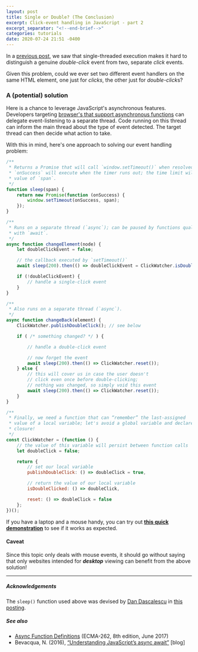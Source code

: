 ```yaml
---
layout: post
title: Single or Double? (The Conclusion)
excerpt: Click-event handling in JavaScript - part 2
excerpt_separator: "<!--end-brief-->"
categories: tutorials
date: 2020-07-24 21:51 -0400
---
```


In a [previous post][cross-ref], we saw that single-threaded execution makes it hard to distinguish a genuine *double-click* event from two, separate *click* events.

Given this problem, could we ever set two different event handlers on the same HTML element, one just for *clicks*, the other just for *double-click*s?

### A (potential) solution
Here is a chance to leverage JavaScript's asynchronous features. Developers targeting [browser's that support asynchronous functions][browsers-with-async-fns] can delegate event-listening to a separate thread. Code running on this thread can inform the main thread about the type of event detected. The target thread can then decide what action to take.

With this in mind, here's one approach to solving our event handling problem:

```javascript
/**
 * Returns a Promise that will call `window.setTimeout()` when resolved;
 * `onSuccess` will execute when the timer runs out; the time limit will be the
 * value of `span`.
 */
function sleep(span) {
    return new Promise(function (onSuccess) {
        window.setTimeout(onSuccess, span);
    });
}

/**
 * Runs on a separate thread (`async`); can be paused by functions qualified
 * with `await`.
 */
async function changeElement(node) {
    let doubleClickEvent = false;

    // the callback executed by `setTimeout()`
    await sleep(200).then(() => doubleClickEvent = ClickWatcher.isDoubleClicked());

    if (!doubleClickEvent) {
        // handle a single-click event
    }
}

/**
 * Also runs on a separate thread (`async`).
 */
async function changeBack(element) {
    ClickWatcher.publishDoubleClick(); // see below

    if ( /* something changed? */ ) {

        // handle a double-click event

        // now forget the event
        await sleep(200).then(() => ClickWatcher.reset());
    } else {
        // this will cover us in case the user doesn't
        // click even once before double-clicking;
        // nothing was changed, so simply void this event
        await sleep(200).then(() => ClickWatcher.reset());
    }
}

/**
 * Finally, we need a function that can “remember” the last-assigned
 * value of a local variable; let's avoid a global variable and declare a
 * closure!
 */
const ClickWatcher = (function () {
    // the value of this variable will persist between function calls
    let doubleClick = false;

    return {
        // set our local variable
        publishDoubleClick: () => doubleClick = true,

        // return the value of our local variable
        isDoubleClicked: () => doubleClick,

        reset: () => doubleClick = false
    };
})();
```

If you have a laptop and a mouse handy, you can try out [**this quick demonstration**](/demos/js/dbclick-event-handling/) to see if it works as expected.


#### Caveat
Since this topic only deals with mouse events, it should go without saying that only websites intended for _**desktop**_ viewing can benefit from the above solution!

---

##### Acknowledgements

The `sleep()` function used above was devised by [Dan Dascalescu](https://stackoverflow.com/users/1269037/dan-dascalescu) in [this posting][js_sleep_fn].


##### See also

- [Async Function Definitions][async-fns-spec] (ECMA-262, 8th edition, June 2017)
- Bevacqua, N. (2016), [“Understanding JavaScript’s async await”][async-fns-dev-perspective] [blog]

[browsers-with-async-fns]: https://caniuse.com/#feat=async-functions
[async-fns-spec]: https://www.ecma-international.org/ecma-262/8.0/#sec-async-function-definitions
[async-fns-dev-perspective]: https://ponyfoo.com/articles/understanding-javascript-async-await
[js_sleep_fn]: https://stackoverflow.com/a/39914235
[cross-ref]: /tutorials/2020/05/18/click-evt-handling-in-js-part-1#main_content
